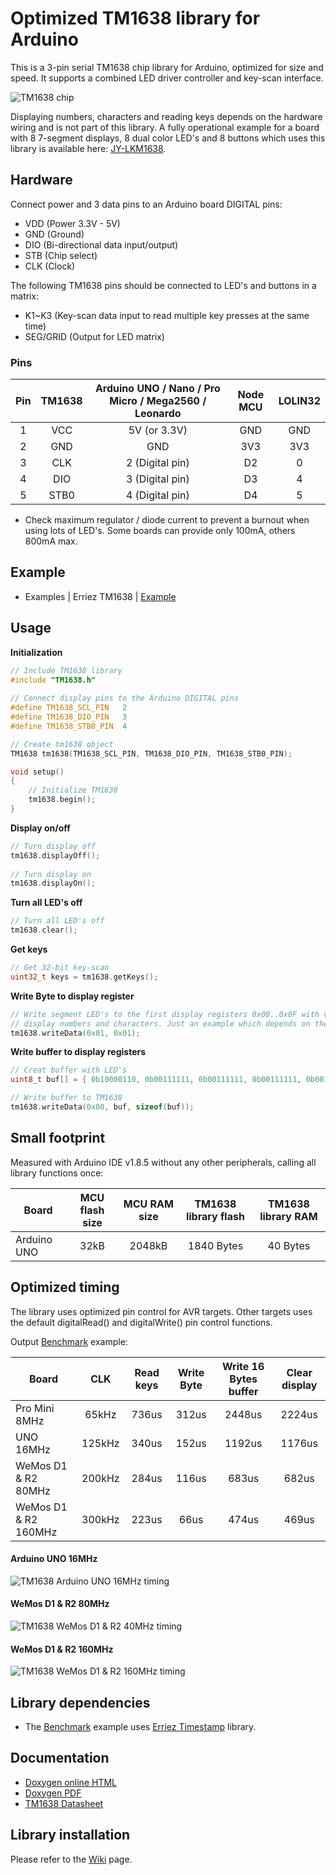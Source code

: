 # Optimized TM1638 library for Arduino

This is a 3-pin serial TM1638 chip library for Arduino, optimized for size and speed. It supports a combined LED driver controller and key-scan interface.

![TM1638 chip](https://raw.githubusercontent.com/Erriez/ErriezTM1638/master/extras/TM1638_pins.jpg)

Displaying numbers, characters and reading keys depends on the hardware wiring and is not part of this library. A fully operational example for a board with 8 7-segment displays, 8 dual color LED's and 8 buttons which uses this library is available here: [JY-LKM1638](https://github.com/Erriez/ErriezLKM1638).

## Hardware

Connect power and 3 data pins to an Arduino board DIGITAL pins:
* VDD (Power 3.3V - 5V)
* GND (Ground)
* DIO (Bi-directional data input/output)
* STB (Chip select)
* CLK (Clock)

The following TM1638 pins should be connected to LED's and buttons in a matrix:  
* K1~K3 (Key-scan data input to read multiple key presses at the same time)
* SEG/GRID (Output for LED matrix)


### Pins

| Pin  | TM1638 | Arduino UNO / Nano / Pro Micro / Mega2560 / Leonardo | Node MCU | LOLIN32 |
| :--: | :----: | :--------------------------------------------------: | :------: | :-----: |
|  1   |  VCC   |                     5V (or 3.3V)                     |   GND    |   GND   |
|  2   |  GND   |                         GND                          |   3V3    |   3V3   |
|  3   |  CLK   |                   2 (Digital pin)                    |    D2    |    0    |
|  4   |  DIO   |                   3 (Digital pin)                    |    D3    |    4    |
|  5   |  STB0  |                   4 (Digital pin)                    |    D4    |    5    |

* Check maximum regulator / diode current to prevent a burnout when using lots of LED's. Some boards can provide only 100mA, others 800mA max.


## Example

* Examples | Erriez TM1638 | [Example](https://github.com/Erriez/ErriezTM1638/blob/master/examples/Example/Example.ino)

## Usage

**Initialization**

```c++
// Include TM1638 library
#include "TM1638.h"
  
// Connect display pins to the Arduino DIGITAL pins
#define TM1638_SCL_PIN   2
#define TM1638_DIO_PIN   3
#define TM1638_STB0_PIN  4

// Create tm1638 object
TM1638 tm1638(TM1638_SCL_PIN, TM1638_DIO_PIN, TM1638_STB0_PIN);

void setup()
{
    // Initialize TM1638
    tm1638.begin();
}
```

**Display on/off**

```c++
// Turn display off
tm1638.displayOff();
  
// Turn display on
tm1638.displayOn();
```

**Turn all LED's off**

```c++
// Turn all LED's off
tm1638.clear();
```

**Get keys**

```c++
// Get 32-bit key-scan
uint32_t keys = tm1638.getKeys();
```

**Write Byte to display register**

```c++
// Write segment LED's to the first display registers 0x00..0x0F with value 0x00..0xff to
// display numbers and characters. Just an example which depends on the hardware:
tm1638.writeData(0x01, 0x01);
```

**Write buffer to display registers**

```c++
// Creat buffer with LED's
uint8_t buf[] = { 0b10000110, 0b00111111, 0b00111111, 0b00111111, 0b00111111, 0b00111111};

// Write buffer to TM1638
tm1638.writeData(0x00, buf, sizeof(buf));
```

## Small footprint

Measured with Arduino IDE v1.8.5 without any other peripherals, calling all library functions once:

| Board       | MCU flash size | MCU RAM size | TM1638 library flash | TM1638 library RAM |
| ----------- | :------------: | :----------: | :------------------: | :----------------: |
| Arduino UNO |      32kB      |    2048kB    |      1840 Bytes      |      40 Bytes      |

## Optimized timing

The library uses optimized pin control for AVR targets. Other targets uses the default digitalRead() and digitalWrite() pin control functions.

Output [Benchmark](https://github.com/Erriez/ErriezTM1638/blob/master/examples/Benchmark/Benchmark.ino) example:

| Board                |  CLK   | Read keys | Write Byte | Write 16 Bytes buffer | Clear display |
| -------------------- | :----: | :-------: | :--------: | :-------------------: | :-----------: |
| Pro Mini 8MHz        | 65kHz  |   736us   |   312us    |        2448us         |    2224us     |
| UNO 16MHz            | 125kHz |   340us   |   152us    |        1192us         |    1176us     |
| WeMos D1 & R2 80MHz  | 200kHz |   284us   |   116us    |         683us         |     682us     |
| WeMos D1 & R2 160MHz | 300kHz |   223us   |    66us    |         474us         |     469us     |

#### Arduino UNO 16MHz

![TM1638 Arduino UNO 16MHz timing](https://raw.githubusercontent.com/Erriez/ErriezTM1638/master/extras/TM1638_timing_Arduino_UNO_16MHz.png)

#### WeMos D1 & R2 80MHz

![TM1638 WeMos D1 & R2 40MHz timing](https://raw.githubusercontent.com/Erriez/ErriezTM1638/master/extras/TM1638_timing_WeMos_D1_R2_80MHz.png)

#### WeMos D1 & R2 160MHz

![TM1638 WeMos D1 & R2 160MHz timing](https://raw.githubusercontent.com/Erriez/ErriezTM1638/master/extras/TM1638_timing_WeMos_D1_R2_160MHz.png)

## Library dependencies

- The [Benchmark](https://github.com/Erriez/ErriezTM1638/blob/master/examples/Benchmark/Benchmark.ino) example uses [Erriez Timestamp](https://github.com/Erriez/ErriezTimestamp) library.

## Documentation

- [Doxygen online HTML](https://Erriez.github.io/ErriezTM1638)
- [Doxygen PDF](https://github.com/Erriez/ErriezTM1638/raw/master/docs/latex/refman.pdf)
- [TM1638 Datasheet](https://github.com/Erriez/ErriezTM1638/blob/master/extras/TM1638_datasheet.pdf)

## Library installation

Please refer to the [Wiki](https://github.com/Erriez/ErriezArduinoLibrariesAndSketches/wiki) page.